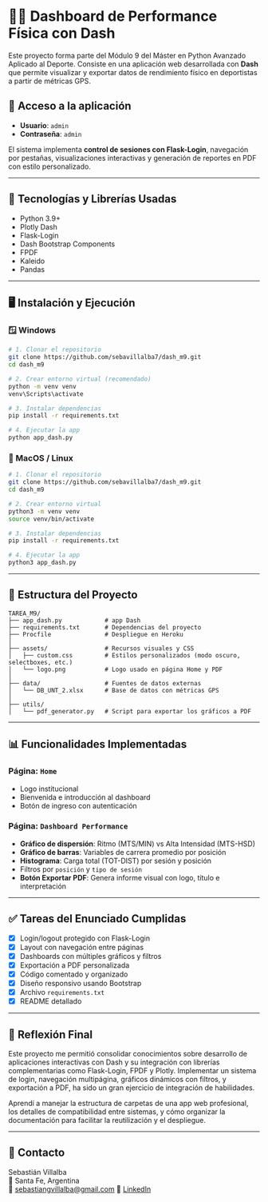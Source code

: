 # 🏋️‍♂️ Dashboard de Performance Física con Dash

Este proyecto forma parte del Módulo 9 del Máster en Python Avanzado Aplicado al Deporte. Consiste en una aplicación web desarrollada con **Dash** que permite visualizar y exportar datos de rendimiento físico en deportistas a partir de métricas GPS.

## 🔐 Acceso a la aplicación

- **Usuario**: `admin`
- **Contraseña**: `admin`

El sistema implementa **control de sesiones con Flask-Login**, navegación por pestañas, visualizaciones interactivas y generación de reportes en PDF con estilo personalizado.

---

## 🧰 Tecnologías y Librerías Usadas

- Python 3.9+
- Plotly Dash
- Flask-Login
- Dash Bootstrap Components
- FPDF
- Kaleido
- Pandas

---

## 🖥️ Instalación y Ejecución

### 🪟 Windows

```bash
# 1. Clonar el repositorio
git clone https://github.com/sebavillalba7/dash_m9.git
cd dash_m9

# 2. Crear entorno virtual (recomendado)
python -m venv venv
venv\Scripts\activate

# 3. Instalar dependencias
pip install -r requirements.txt

# 4. Ejecutar la app
python app_dash.py
```

### 🍎 MacOS / Linux

```bash
# 1. Clonar el repositorio
git clone https://github.com/sebavillalba7/dash_m9.git
cd dash_m9

# 2. Crear entorno virtual
python3 -m venv venv
source venv/bin/activate

# 3. Instalar dependencias
pip install -r requirements.txt

# 4. Ejecutar la app
python3 app_dash.py
```

---

## 📂 Estructura del Proyecto

```text
TAREA_M9/
├── app_dash.py            # app Dash
├── requirements.txt       # Dependencias del proyecto
├── Procfile               # Despliegue en Heroku
│
├── assets/                # Recursos visuales y CSS
│   ├── custom.css         # Estilos personalizados (modo oscuro, selectboxes, etc.)
│   └── logo.png           # Logo usado en página Home y PDF
│
├── data/                  # Fuentes de datos externas
│   └── DB_UNT_2.xlsx      # Base de datos con métricas GPS
│
├── utils/                 
│   └── pdf_generator.py   # Script para exportar los gráficos a PDF
```

---

## 📊 Funcionalidades Implementadas

### Página: `Home`
- Logo institucional
- Bienvenida e introducción al dashboard
- Botón de ingreso con autenticación

### Página: `Dashboard Performance`
- **Gráfico de dispersión**: Ritmo (MTS/MIN) vs Alta Intensidad (MTS-HSD)
- **Gráfico de barras**: Variables de carrera promedio por posición
- **Histograma**: Carga total (TOT-DIST) por sesión y posición
- Filtros por `posición` y `tipo de sesión`
- **Botón Exportar PDF**: Genera informe visual con logo, título e interpretación

---

## ✅ Tareas del Enunciado Cumplidas

- [x] Login/logout protegido con Flask-Login
- [x] Layout con navegación entre páginas
- [x] Dashboards con múltiples gráficos y filtros
- [x] Exportación a PDF personalizada
- [x] Código comentado y organizado
- [x] Diseño responsivo usando Bootstrap
- [x] Archivo `requirements.txt`
- [x] README detallado

---

## 🧠 Reflexión Final

Este proyecto me permitió consolidar conocimientos sobre desarrollo de aplicaciones interactivas con Dash y su integración con librerías complementarias como Flask-Login, FPDF y Plotly. Implementar un sistema de login, navegación multipágina, gráficos dinámicos con filtros, y exportación a PDF, ha sido un gran ejercicio de integración de habilidades.

Aprendí a manejar la estructura de carpetas de una app web profesional, los detalles de compatibilidad entre sistemas, y cómo organizar la documentación para facilitar la reutilización y el despliegue.

---

## 📧 Contacto

Sebastián Villalba  
📍 Santa Fe, Argentina  
📧 sebastiangvillalba@gmail.com
🔗 [LinkedIn](https://www.linkedin.com/in/sebastianvillalba/)

